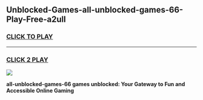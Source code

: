 
## Unblocked-Games-all-unblocked-games-66-Play-Free-a2ull
<h3>
<a href="https://premium76.site?title=all-unblocked-games-66&ref=15A">CLICK TO PLAY</a></h3>
<hr>

<h3>
<a href="https://premium76.site?title=all-unblocked-games-66&ref=15A">CLICK 2 PLAY</a>
  
</h3>

<a href="https://premium76.site?title=all-unblocked-games-66&ref=15A"><img src="https://clearcache.store/games.png"></a>


**all-unblocked-games-66 games unblocked: Your Gateway to Fun and Accessible Online Gaming**
